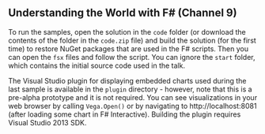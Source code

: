 Understanding the World with F# (Channel 9)
-------------------------------------------

To run the samples, open the solution in the `code` folder (or download the contents of the
folder in the `code.zip` file) and build the solution (for the first time) to restore 
NuGet packages that are used in the F# scripts. Then you can open the `fsx` files and
follow the script. You can ignore the `start` folder,
which contains the initial source code used in the talk.
 
The Visual Studio plugin for displaying embedded charts used during the last sample 
is available in the `plugin` directory - however, note that this is a pre-alpha prototype
and it is not required. You can see visualizations in your web browser by calling
`Vega.Open()` or by navigating to http://localhost:8081 (after loading some chart
in F# Interactive). Building the plugin requires Visual Studio 2013 SDK.
